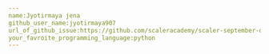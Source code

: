 ```yaml
---
name:Jyotirmaya jena
github_user_name:jyotirmaya907 
url_of_github_issue:https://github.com/scaleracademy/scaler-september-open-source-challenge/issues/280 
your_favroite_programming_language:python
---
```

